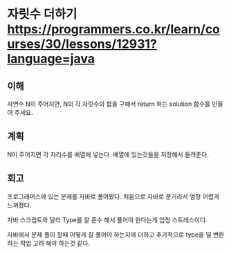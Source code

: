 # 자릿수 더하기 https://programmers.co.kr/learn/courses/30/lessons/12931?language=java

## 이해
자연수 N이 주어지면, N의 각 자릿수의 합을 구해서 return 하는 solution 함수를 만들어 주세요.

## 계획

N이 주어지면 각 자리수를 배열에 넣는다. 배열에 있는것들을 저장해서 돌려준다.

## 회고
프로그래머스에 있는 문제를 자바로 풀어봤다. 처음으로 자바로 푼거라서 엄청 어렵게 느껴졌다. 

자바 스크립트와 달리 Type를 잘 준수 해서 풀어야 한다는게 엄청 스트레스이다.

자바에서 문제 풀이 할때 어떻게 잘 풀어야 하는지에 더하고 추가적으로 type을 덜 변환하는 작업 고려 해야 하는것 같다.